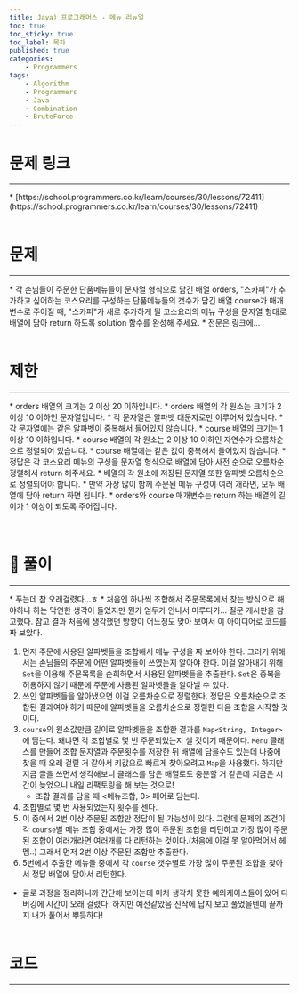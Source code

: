 ```yaml
---
title: Java) 프로그래머스 - 메뉴 리뉴얼
toc: true
toc_sticky: true
toc_label: 목차
published: true
categories:
    - Programmers
tags:
    - Algorithm
    - Programmers
    - Java
    - Combination
    - BruteForce
---
```


# 문제 링크
<hr>
* [https://school.programmers.co.kr/learn/courses/30/lessons/72411](https://school.programmers.co.kr/learn/courses/30/lessons/72411)<br><br>

# 문제
<hr>
* 각 손님들이 주문한 단품메뉴들이 문자열 형식으로 담긴 배열 orders, "스카피"가 추가하고 싶어하는 코스요리를 구성하는 단품메뉴들의 갯수가 담긴 배열 course가 매개변수로 주어질 때, "스카피"가 새로 추가하게 될 코스요리의 메뉴 구성을 문자열 형태로 배열에 담아 return 하도록 solution 함수를 완성해 주세요.
* 전문은 링크에...<br><br>

# 제한
<hr>
* orders 배열의 크기는 2 이상 20 이하입니다.
* orders 배열의 각 원소는 크기가 2 이상 10 이하인 문자열입니다.
    * 각 문자열은 알파벳 대문자로만 이루어져 있습니다.
    * 각 문자열에는 같은 알파벳이 중복해서 들어있지 않습니다.
* course 배열의 크기는 1 이상 10 이하입니다.
    * course 배열의 각 원소는 2 이상 10 이하인 자연수가 오름차순으로 정렬되어 있습니다.
    * course 배열에는 같은 값이 중복해서 들어있지 않습니다.
* 정답은 각 코스요리 메뉴의 구성을 문자열 형식으로 배열에 담아 사전 순으로 오름차순 정렬해서 return 해주세요.
    * 배열의 각 원소에 저장된 문자열 또한 알파벳 오름차순으로 정렬되어야 합니다.
    * 만약 가장 많이 함께 주문된 메뉴 구성이 여러 개라면, 모두 배열에 담아 return 하면 됩니다.
    * orders와 course 매개변수는 return 하는 배열의 길이가 1 이상이 되도록 주어집니다.<br><br><br>

# 👀 풀이
<hr>
* 푸는데 참 오래걸렸다...ㅎ
* 처음엔 하나씩 조합해서 주문목록에서 찾는 방식으로 해야하나 하는 막연한 생각이 들었지만 뭔가 엄두가 안나서 미루다가... 질문 게시판을 참고했다. 참고 결과 처음에 생각했던 방향이 어느정도 맞아 보여서 이 아이디어로 코드를 짜 보았다.

1. 먼저 주문에 사용된 알파벳들을 조합해서 메뉴 구성을 짜 보아야 한다. 그러기 위해서는 손님들의 주문에 어떤 알파벳들이 쓰였는지 알아야 한다. 이걸 알아내기 위해 `Set`을 이용해 주문목록을 순회하면서 사용된 알파벳들을 추출한다. `Set`은 중복을 허용하지 않기 때문에 주문에 사용된 알파벳들을 알아낼 수 있다.
2. 쓰인 알파벳들을 알아냈으면 이걸 오름차순으로 정렬한다. 정답은 오름차순으로 조합된 결과여야 하기 때문에 알파벳들을 오름차순으로 정렬한 다음 조합을 시작할 것이다.
3. `course`의 원소값만큼 길이로 알파벳들을 조합한 결과를 `Map<String, Integer>`에 담는다. 왜냐면 각 조합별로 몇 번 주문되었는지 셀 것이기 때문이다. `Menu` 클래스를 만들어 조합 문자열과 주문횟수를 저장한 뒤 배열에 담을수도 있는데 나중에 찾을 때 오래 걸릴 거 같아서 키값으로 빠르게 찾아오려고 `Map`을 사용했다. 하지만 지금 글을 쓰면서 생각해보니 클래스를 담은 배열로도 충분할 거 같은데 지금은 시간이 늦었으니 내일 리팩토링을 해 보는 것으로!
    * 조합 결과를 담을 때 <메뉴조합, 0> 페어로 담는다.
4. 조합별로 몇 번 사용되었는지 횟수를 센다. 
5. 이 중에서 2번 이상 주문된 조합만 정답이 될 가능성이 있다. 그런데 문제의 조건이 각 `course`별 메뉴 조합 중에서는 가장 많이 주문된 조합을 리턴하고 가장 많이 주문된 조합이 여러개라면 여러개를 다 리턴하는 것이다.(처음에 이걸 못 알아먹어서 헤멤..) 그래서 먼저 2번 이상 주문된 조합만 추출한다.
6. 5번에서 추출한 메뉴들 중에서 각 `course` 갯수별로 가장 많이 주문된 조합을 찾아서 정답 배열에 담아서 리턴한다.

* 글로 과정을 정리하니까 간단해 보이는데 미처 생각치 못한 예외케이스들이 있어 디버깅에 시간이 오래 걸렸다. 하지만 예전같았음 진작에 답지 보고 풀었을텐데 끝까지 내가 풀어서 뿌듯하다!<br><br>

# 코드
<hr>

<script src="https://gist.github.com/miro7923/7d6b28ff671a62dfa9d5d7561f729b58.js"></script>
